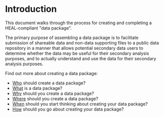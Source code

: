 # Introduction
This document walks through the process for creating and completing a HEAL-compliant "data package". 

The primary purpose of assembling a data package is to facilitate submission of shareable data and non-data supporting files to a public data repository in a manner that allows potential secondary data users to determine whether the data may be useful for their secondary analysis purposes, and to actually understand and use the data for their secondary analysis purposes. 

Find out more about creating a data package: 

* [Who](./intro/who.md) should create a data package?
* [What](./intro/what.md) is a data package?
* [Why](./intro/why.md) should you create a data package?
* [Where](./intro/where.md) should you create a data package?
* [When](./intro/when.md) should you start thinking about creating your data package?
* [How](./intro/how.md) should you go about creating your data package? 